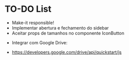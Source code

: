 # TO-DO List

- Make-it responsible!
- Implementar abertura e fechamento do sidebar
- Aceitar props de tamanhos no componente IconButton

* Integrar com Google Drive:

- https://developers.google.com/drive/api/quickstart/js
